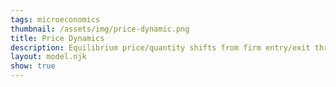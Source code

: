 ```yaml
---
tags: microeconomics
thumbnail: /assets/img/price-dynamic.png
title: Price Dynamics
description: Equilibrium price/quantity shifts from firm entry/exit through industry supply curve shifts
layout: model.njk
show: true
---
```

<script defer>
const myCalculator = new EconVision();

myCalculator.setGraphs({
  "idDiv": "PriceVQuantityGraph",
  "height": "650px",
  "width": "100",
  "copy":true,
  "left": -25,
  "right": 250,
  "bottom": -15,
  "top": 150,
  "showGrid": false,
  "expressions": false,
  "keypad": false,
  "zoomFit": true,
  "settingsMenu": false,
  "showXAxis": true,
  "showYAxis": true,
  "xAxisLabel": "Q(units)       ",
  "yAxisLabel": "P($)"
});




//InverseDemand/Demand
myCalculator.addFuncInput({idDiv:'DemandFunction', title:'Market Demand Function', func:'F(P)', latex:'0.5(75-P)', hidden:true, listGraphs:[0]});
myCalculator.addExpression({calc:"simpleInverse", idDiv:"InverseDemandFunction", parentIdDiv:"DemandFunction", 'NewfunEqu':"G(Q)", color:"black", hidden:false, listGraphs:[0]});
myCalculator.addDynamicInput({idDiv:'SupplyDynamic', title:'Supply Function of Firm ', func:'\\psi(P)', latex:'\\frac{P}{2}-\\frac{5}{2}', constraint:'', limit:10, color:'random', hidden:true, listGraphs:[0]});
myCalculator.addDynamicExp({calc:"simpleInverse", sticky: true, idDiv:"inverseIndSupply", parentIdDiv:"SupplyDynamic", 'NewfunEqu':"I(Q)", color:"random", lineWidth:'1.5', hidden:false, lineStyle:Desmos.Styles.DASHED, listGraphs:[0]});

myCalculator.addDynamicExp({calc:"simpleSum", sticky:true, idDiv:"TotalSupplyFunc", parentIdDiv:"SupplyDynamic", 'NewfunEqu':"g(P)", color:"green", hidden:true, listGraphs:[0]});
myCalculator.addDynamicExp({calc:"simpleInverse", sticky: true, idDiv:"TotalMC", parentIdDiv:"TotalSupplyFunc", NewfunEqu:"M(Q)", color:"red", hidden:true, lineStyle:Desmos.Styles.DASHED, listGraphs:[0]});
myCalculator.addExpression({idDiv:"DisplayedSumMC", latex:"y=M(Q)", color:"violet", listGraphs:[0]});
myCalculator.addExpression({idDiv:"OptimalTotalPrice", latex:"g(p_{op})\\sim F(p_{op})", listGraphs:[0]});
//condition
myCalculator.addExpression({idDiv:"pCondition", latex:"p_{opt}=\\left\\{g'\\left(P\\right)=0:g\\left(P\\right),p_{op}\\right\\}", listGraphs:[0]});
myCalculator.addExpression({idDiv:"qCondition", latex:"q_{opt}=\\left\\{g'\\left(P\\right)=0:F\\left(g\\left(P\\right)\\right),F(p_{opt})\\right\\}", listGraphs:[0]});
//rounding
myCalculator.addExpression({idDiv:"qrounded", latex:"q_{opt2}=\\operatorname{round}\\left(q_{opt},2\\right)", listGraphs:[0]});
myCalculator.addExpression({idDiv:"prounded", latex:"p_{opt2}=\\operatorname{round}\\left(p_{opt},2\\right)", listGraphs:[0]});
//label optimal
myCalculator.addLabel({idDiv:'EquilibriumClearingMarketLabel', latex:'\\left(q_{opt},p_{opt}\\right)', color:'gray', label:'Market Clearing (${q_{opt2}},$${p_{opt2}})', labelOrientation:Desmos.LabelOrientations.RIGHT, listGraphs:[0]});
//dashed lines
myCalculator.addExpression({idDiv:"OptimalQ1", latex:"x=q_{opt}\\left\\{0<y<p_{opt}\\right\\}", color:'gray', lineStyle:Desmos.Styles.DASHED, lineWidth:"0.9", listGraphs:[0]});
myCalculator.addExpression({idDiv:"OptimalP1", latex:"y=p_{opt}\\left\\{0<x<q_{opt}\\right\\}", color:'gray', lineStyle:Desmos.Styles.DASHED, lineWidth:"0.9", listGraphs:[0]});

myCalculator.setInstructions({
  title: "Demand Function",
  content: '<b>Input the demand function for the market in the form Q = -aP + c.</b>'
  });

myCalculator.setInstructions({
  title: "Supply Function firm 1",
  content: '<b>Input the supply function of the first firm.</b> The graph will automatically display the market clearing price and quantity.'
  });

myCalculator.setInstructions({
  title: "Add Firm",
  content: '<b>Click “Add” to input the supply function for another firm.</b> The graph will automatically display the new market clearing price and quantity. \
  The solid line represents the combined supply curve of the firms. The dotted lines represent the respective supply curves of each firm. Note that the combined supply curve is a horizontal summation of the firms’ individual supply curves. \
  The calculator can accommodate up to 10 firms.'
  });

myCalculator.setCreators({
  title: "Developer",
  name: "Radi",
  school: "GS’23"
});
myCalculator.setCreators({
  title: "Editor",
  name: "Kyla",
  school: "CC’24"
});
  </script>
